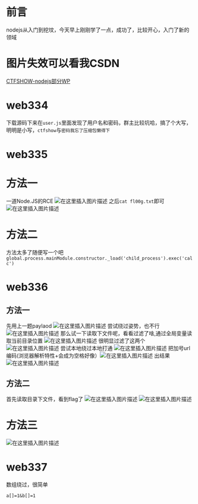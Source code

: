 # 前言
nodejs从入门到挖坟，今天早上刚刚学了一点，成功了，比较开心，入门了新的领域

# 图片失效可以看我CSDN

[CTFSHOW-nodejs部分WP](https://y4tacker.blog.csdn.net/article/details/111669500)



# web334
下载源码下来在`user.js`里面发现了用户名和密码，群主比较坑哈，搞了个大写，明明是小写，`ctfshow`与`密码我忘了压缩包懒得下`
# web335
# 方法一
一道Node.JS的RCE
![在这里插入图片描述](https://img-blog.csdnimg.cn/20201225120558683.png?x-oss-process=image/watermark,type_ZmFuZ3poZW5naGVpdGk,shadow_10,text_aHR0cHM6Ly9ibG9nLmNzZG4ubmV0L3NvbGl0dWRp,size_16,color_FFFFFF,t_70)
之后`cat fl00g.txt`即可
![在这里插入图片描述](https://img-blog.csdnimg.cn/20201225120636571.png?x-oss-process=image/watermark,type_ZmFuZ3poZW5naGVpdGk,shadow_10,text_aHR0cHM6Ly9ibG9nLmNzZG4ubmV0L3NvbGl0dWRp,size_16,color_FFFFFF,t_70)
# 方法二
方法太多了随便写一个吧
`global.process.mainModule.constructor._load('child_process').exec('calc')`
# web336
## 方法一
先用上一题paylaod
![在这里插入图片描述](https://img-blog.csdnimg.cn/20201225121033685.png?x-oss-process=image/watermark,type_ZmFuZ3poZW5naGVpdGk,shadow_10,text_aHR0cHM6Ly9ibG9nLmNzZG4ubmV0L3NvbGl0dWRp,size_16,color_FFFFFF,t_70)
尝试绕过姿势，也不行
![在这里插入图片描述](https://img-blog.csdnimg.cn/20201225121123933.png?x-oss-process=image/watermark,type_ZmFuZ3poZW5naGVpdGk,shadow_10,text_aHR0cHM6Ly9ibG9nLmNzZG4ubmV0L3NvbGl0dWRp,size_16,color_FFFFFF,t_70)
那么试一下读取下文件呢，看看过滤了啥,通过全局变量读取当前目录位置
![在这里插入图片描述](https://img-blog.csdnimg.cn/20201225121453209.png?x-oss-process=image/watermark,type_ZmFuZ3poZW5naGVpdGk,shadow_10,text_aHR0cHM6Ly9ibG9nLmNzZG4ubmV0L3NvbGl0dWRp,size_16,color_FFFFFF,t_70)
很明显过滤了这两个
![在这里插入图片描述](https://img-blog.csdnimg.cn/20201225121530200.png)
尝试本地绕过本地打通
![在这里插入图片描述](https://img-blog.csdnimg.cn/20201225121621491.png?x-oss-process=image/watermark,type_ZmFuZ3poZW5naGVpdGk,shadow_10,text_aHR0cHM6Ly9ibG9nLmNzZG4ubmV0L3NvbGl0dWRp,size_16,color_FFFFFF,t_70)
把加号url编码(浏览器解析特性+会成为空格好像）![在这里插入图片描述](https://img-blog.csdnimg.cn/20201225121831415.png?x-oss-process=image/watermark,type_ZmFuZ3poZW5naGVpdGk,shadow_10,text_aHR0cHM6Ly9ibG9nLmNzZG4ubmV0L3NvbGl0dWRp,size_16,color_FFFFFF,t_70)
出结果
![在这里插入图片描述](https://img-blog.csdnimg.cn/20201225121950203.png?x-oss-process=image/watermark,type_ZmFuZ3poZW5naGVpdGk,shadow_10,text_aHR0cHM6Ly9ibG9nLmNzZG4ubmV0L3NvbGl0dWRp,size_16,color_FFFFFF,t_70)

## 方法二
首先读取目录下文件，看到flag了
![在这里插入图片描述](https://img-blog.csdnimg.cn/20201225121327758.png?x-oss-process=image/watermark,type_ZmFuZ3poZW5naGVpdGk,shadow_10,text_aHR0cHM6Ly9ibG9nLmNzZG4ubmV0L3NvbGl0dWRp,size_16,color_FFFFFF,t_70)
![在这里插入图片描述](https://img-blog.csdnimg.cn/20201225122054122.png?x-oss-process=image/watermark,type_ZmFuZ3poZW5naGVpdGk,shadow_10,text_aHR0cHM6Ly9ibG9nLmNzZG4ubmV0L3NvbGl0dWRp,size_16,color_FFFFFF,t_70)
# 方法三
![在这里插入图片描述](https://img-blog.csdnimg.cn/20201225123147544.png?x-oss-process=image/watermark,type_ZmFuZ3poZW5naGVpdGk,shadow_10,text_aHR0cHM6Ly9ibG9nLmNzZG4ubmV0L3NvbGl0dWRp,size_16,color_FFFFFF,t_70)

# web337
数组绕过，很简单

```
a[]=1&b[]=1
```

